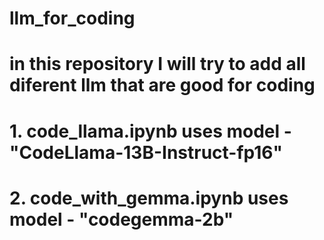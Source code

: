 # llm_for_coding

# in this repository I will try to add all diferent llm that are good for coding 

# 1. code_llama.ipynb uses model - "CodeLlama-13B-Instruct-fp16"
# 2. code_with_gemma.ipynb uses model - "codegemma-2b"
 
